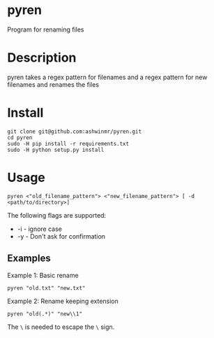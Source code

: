 # pyren
Program for renaming files

# Description
pyren takes a regex pattern for filenames and a regex pattern for new filenames and renames the files

# Install
```
git clone git@github.com:ashwinmr/pyren.git
cd pyren
sudo -H pip install -r requirements.txt
sudo -H python setup.py install
```

# Usage
```
pyren <"old_filename_pattern"> <"new_filename_pattern"> [ -d <path/to/directory>]
```
The following flags are supported:
- -i - ignore case
- -y - Don't ask for confirmation

## Examples
Example 1: Basic rename
```
pyren "old.txt" "new.txt"
```

Example 2: Rename keeping extension
```
pyren "old(.*)" "new\\1"
```
The `\` is needed to escape the `\` sign.